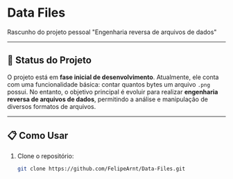 # Data Files 
Rascunho do projeto pessoal "Engenharia reversa de arquivos de dados"


---

## 🚧 Status do Projeto

O projeto está em **fase inicial de desenvolvimento**. Atualmente, ele conta com uma funcionalidade básica: contar quantos bytes um arquivo `.png` possui. No entanto, o objetivo principal é evoluir para realizar **engenharia reversa de arquivos de dados**, permitindo a análise e manipulação de diversos formatos de arquivos.

---

## 📋 Como Usar

1. Clone o repositório:

   ```bash
   git clone https://github.com/FelipeArnt/Data-Files.git
